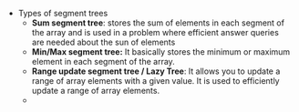- Types of segment trees
	- **Sum segment tree**: stores the sum of elements in each segment of the array and is used in a problem where efficient answer queries are needed about the sun of elements
	- **Min/Max segment tree:** It basically stores the minimum or maximum element in each segment of the array.
	- **Range update segment tree / Lazy Tree**: It allows you to update a range of array elements with a given value. It is used to efficiently update a range of array elements.
	-